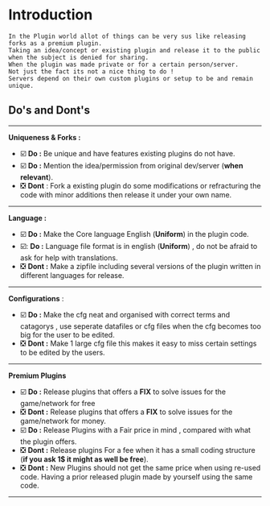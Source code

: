 # Introduction
```
In the Plugin world allot of things can be very sus like releasing forks as a premium plugin.
Taking an idea/concept or existing plugin and release it to the public when the subject is denied for sharing.
When the plugin was made private or for a certain person/server.
Not just the fact its not a nice thing to do !
Servers depend on their own custom plugins or setup to be and remain unique.
```
## Do's and Dont's
---
**Uniqueness & Forks :**
- :ballot_box_with_check: **Do :** Be unique and have features existing plugins do not have.
- :ballot_box_with_check: **Do :** Mention the idea/permission from original dev/server (**when relevant**).
- :negative_squared_cross_mark: **Dont** : Fork a existing plugin do some modifications or refracturing the code with minor additions then release it under your own name.
---
**Language :**
- :ballot_box_with_check: **Do :** Make the Core language English (**Uniform**) in the plugin code.
- :ballot_box_with_check:: **Do :** Language file format is in english (**Uniform**) , do not be afraid to ask for help with translations.
- :negative_squared_cross_mark: **Dont :** Make a zipfile including several versions of the plugin written in different languages for release.
---
**Configurations** :
- :ballot_box_with_check: **Do :** Make the cfg neat and organised with correct terms and catagorys , use seperate datafiles or cfg files when the cfg becomes too big for the user to be edited.
- :negative_squared_cross_mark: **Dont :** Make 1 large cfg file this makes it easy to miss certain settings to be edited by the users.
---
**Premium Plugins**
- :ballot_box_with_check: **Do :** Release plugins that offers a **FIX** to solve issues for the game/network for free
- :negative_squared_cross_mark: **Dont :** Release plugins that offers a **FIX** to solve issues for the game/network for money.
- :ballot_box_with_check: **Do :** Release Plugins with a Fair price in mind , compared with what the plugin offers.
- :negative_squared_cross_mark: **Dont :** Release plugins For a fee when it has a small coding structure (**if you ask 1$ it might as well be free**).
- :negative_squared_cross_mark: **Dont :** New Plugins should not get the same price when using re-used code.
Having a prior released plugin made by yourself using the same code.
---
